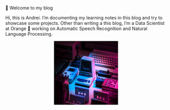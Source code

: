 👋 Welcome to my blog 


Hi, this is Andrei. I’m documenting my learning notes in this blog and try to showcase some projects. Other than writing a this blog, I’m a Data Scientist at Orange 🍊 working on Automatic Speech Recognition and Natural Language Processing.

<p style="text-align:center">
    <img src="./images/gcp.jpg"  width="200" height="200">
</p>



